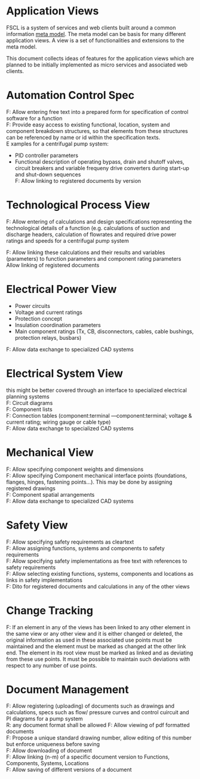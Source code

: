 # Application Views  

FSCL is a system of services and web clients built around a common information [meta model](./core-domain-model/Core%20Domain%20Model.md). The meta model can be basis for many different application views. A view is a set of functionalities and extensions to the meta model. 

This document collects ideas of features for the application views which are planned to be initially implemented as micro services and associated web clients.

# Automation Control Spec
F: Allow entering free text into a prepared form for specification of control software for a function  
F: Provide easy access to existing functional, location, system and component breakdown structures, so that elements from these structures can be referenced by name or id within the specification texts.  
E xamples for a centrifugal pump system:  
* PID controller parameters  
* Functional description of operating bypass, drain and shutoff valves, circuit breakers and variable frequeny drive converters during start-up and shut-down sequences  
F: Allow linking to registered documents by version 

# Technological Process View
F: Allow entering of calculations and design specifications representing the technological details of a function (e.g. calculations of suction and discharge headers, calculation of flowrates and required drive power ratings and speeds for a centrifugal pump system  

F: Allow linking these calculations and their results and variables (parameters) to function parameters and component rating parameters
Allow linking of registered documents  
 

# Electrical Power View
* Power circuits
* Voltage and current ratings
* Protection concept 
* Insulation coordination parameters
* Main component ratings (Tx, CB, disconnectors, cables, cable bushings, protection relays, busbars)
  
F: Allow data exchange to specialized CAD systems

# Electrical System View 
this might be better covered through an interface to specialized electrical planning systems  
F: Circuit diagrams  
F: Component lists  
F: Connection tables (component:terminal —component:terminal; voltage & current rating; wiring gauge or cable type)  
F: Allow data exchange to specialized CAD systems  

# Mechanical View
F: Allow specifying component weights and dimensions  
F: Allow specifying Component mechanical interface points (foundations, flanges, hinges, fastening points…). This may be done by assigning registered drawings  
F: Component spatial arrangements  
F: Allow data exchange to specialized CAD systems  

# Safety View
F: Allow specifying safety requirements as cleartext  
F: Allow assigning functions, systems and components to safety requirements  
F: Allow specifying safety implementations as free text with references to safety requirements  
F: Allow selecting existing functions, systems, components and locations as links in safety implementations  
F: Dito for registered documents and calculations in any of the other views  


# Change Tracking 
F: If an element in any of the views has been linked to any other element in the same view or any other view and it is either changed or deleted, the original information as used in these associated use points must be maintained and the element must be marked as changed at the other link end. The element in its root view must be marked as linked and as deviating from these use points. It must be possible to maintain such deviations with respect to any number of use points.

# Document Management
F: Allow registering (uploading) of documents such as drawings and calculations, specs such as flow/ pressure curves and control cuircuit and PI diagrams for a pump system  
R: any document format shall be allowed 
F: Allow viewing of pdf formatted documents  
F: Propose a unique standard drawing number, allow editing of this number but enforce uniqueness before saving  
F: Allow downloading of document  
F: Allow linking (n-m) of a specific document version to Functions, Components, Systems, Locations  
F: Allow saving of different versions of a document  

